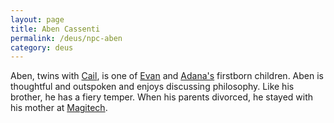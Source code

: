 ```yaml
---
layout: page
title: Aben Cassenti
permalink: /deus/npc-aben
category: deus
---
```

Aben, twins with [Cail](npc-cail), is one of [Evan](npc-evan) and [Adana's](npc-adana) firstborn children. Aben is thoughtful and outspoken and enjoys discussing philosophy. Like his brother, he has a fiery temper. When his parents divorced, he stayed with his mother at [Magitech](org-magitech).
